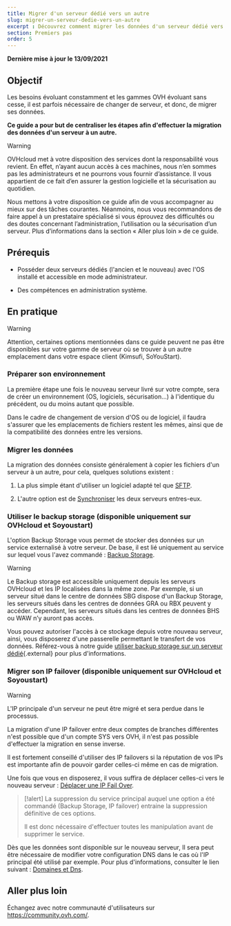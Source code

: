 ```yaml
---
title: Migrer d'un serveur dédié vers un autre
slug: migrer-un-serveur-dedie-vers-un-autre
excerpt : Découvrez comment migrer les données d'un serveur dédié vers un autre
section: Premiers pas
order: 5
---
```


**Dernière mise à jour le 13/09/2021**

## Objectif

Les besoins évoluant constamment et les gammes OVH évoluant sans cesse, il est parfois nécessaire de changer de serveur, et donc, de migrer ses données.

**Ce guide a pour but de centraliser les étapes afin d'effectuer la migration des données d'un serveur à un autre.**

> [!warning]
> OVHcloud met à votre disposition des services dont la responsabilité vous revient. En effet, n’ayant aucun accès à ces machines, nous n’en sommes pas les administrateurs et ne pourrons vous fournir d’assistance. Il vous appartient de ce fait d’en assurer la gestion logicielle et la sécurisation au quotidien.
>
> Nous mettons à votre disposition ce guide afin de vous accompagner au mieux sur des tâches courantes. Néanmoins, nous vous recommandons de faire appel à un prestataire spécialisé si vous éprouvez des difficultés ou des doutes concernant l’administration, l’utilisation ou la sécurisation d’un serveur. Plus d’informations dans la section « Aller plus loin » de ce guide.
>

## Prérequis

- Posséder deux serveurs dédiés (l'ancien et le nouveau) avec l'OS installé et accessible en mode administrateur.

- Des compétences en administration système.

## En pratique

> [!warning]
> Attention, certaines options mentionnées dans ce guide peuvent ne pas être disponibles sur votre gamme de serveur où se trouver à un autre emplacement dans votre espace client (Kimsufi, SoYouStart).
>

### Préparer son environnement

La première étape une fois le nouveau serveur livré sur votre compte, sera de créer un environnement (OS, logiciels, sécurisation...) à l'identique du précédent, ou du moins autant que possible.

Dans le cadre de changement de version d'OS ou de logiciel, il faudra s'assurer que les emplacements de fichiers restent les mêmes, ainsi que de la compatibilité des données entre les versions.

### Migrer les données

La migration des données consiste généralement à copier les fichiers d'un serveur à un autre, pour cela, quelques solutions existent : 

1. La plus simple étant d'utiliser un logiciel adapté tel que [SFTP](https://docs.ovh.com/fr/dedicated/deposer-et-recuperer-donnees-via-sftp/).

2. L'autre option est de [Synchroniser](https://docs.ovh.com/fr/dedicated/copier-donnees-serveur-rsync/) les deux serveurs entres-eux. 

### Utiliser le backup storage (disponible uniquement sur OVHcloud et Soyoustart)

L'option Backup Storage vous permet de stocker des données sur un service externalisé à votre serveur. De base, il est lié uniquement au service sur lequel vous l'avez commandé : [Backup Storage](https://www.ovhcloud.com/fr/bare-metal/backup-storage/).

> [!warning]
> Le Backup storage est accessible uniquement depuis les serveurs OVHcloud et les IP localisées dans la même zone. Par exemple, si un serveur situé dans le centre de données SBG dispose d'un Backup Storage, les serveurs situés dans les centres de données GRA ou RBX peuvent y accéder. Cependant, les serveurs situés dans les centres de données BHS ou WAW n’y auront pas accès.
>

Vous pouvez autoriser l'accès à ce stockage depuis votre nouveau serveur, ainsi, vous disposerez d'une passerelle permettant le transfert de vos données. Référez-vous à notre guide [utiliser backup storage sur un serveur dédié](https://docs.ovh.com/fr/dedicated/services-backup-storage/){.external} pour plus d'informations.

### Migrer son IP failover (disponible uniquement sur OVHcloud et Soyoustart)

> [!warning]
> L'IP principale d'un serveur ne peut être migré et sera perdue dans le processus.
>
> La migration d'une IP failover entre deux comptes de branches différentes n'est possible que d'un compte SYS vers OVH, il n'est pas possible d'effectuer la migration en sense inverse.
>

Il est fortement conseillé d'utiliser des IP failovers si la réputation de vos IPs est importante afin de pouvoir garder celles-ci même en cas de migration.

Une fois que vous en disposerez, il vous suffira de déplacer celles-ci vers le nouveau serveur : [Déplacer une IP Fail Over](https://docs.ovh.com/fr/dedicated/ip-fo-move/).


> [!alert]
> La suppression du service principal auquel une option a été commandé (Backup Storage, IP failover) entraine la suppression définitive de ces options.
> 
>Il est donc nécessaire d'effectuer toutes les manipulation avant de supprimer le service.
> 

Dès que les données sont disponible sur le nouveau serveur, Il sera peut être nécessaire de modifier votre configuration DNS dans le cas où l'IP principal été utilisé par exemple. Pour plus d'informations, consulter le lien suivant : [Domaines et Dns](https://docs.ovh.com/fr/domains/).

## Aller plus loin
 
Échangez avec notre communauté d'utilisateurs sur <https://community.ovh.com/>.